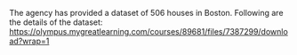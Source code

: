 The agency has provided a dataset of 506 houses in Boston. Following are the details of the dataset:
https://olympus.mygreatlearning.com/courses/89681/files/7387299/download?wrap=1
